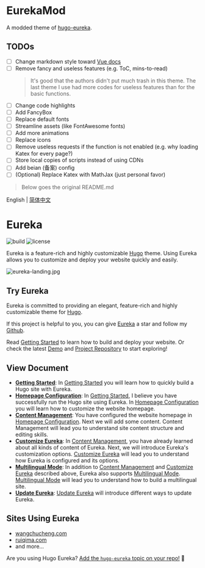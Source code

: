# EurekaMod

A modded theme of [hugo-eureka](https://github.com/wangchucheng/hugo-eureka).

## TODOs

- [ ] Change markdown style toward [Vue docs](https://vuejs.org/guide)
- [ ] Remove fancy and useless features (e.g. ToC, mins-to-read)
  > It's good that the authors didn't put much trash in this theme. The last theme I use had more codes for useless features than for the basic functions.
- [ ] Change code highlights
- [ ] Add FancyBox
- [ ] Replace default fonts
- [ ] Streamline assets (like FontAwesome fonts)
- [ ] Add more animations
- [ ] Replace icons
- [ ] Remove useless requests if the function is not enabled (e.g. why loading Katex for every page?)
- [ ] Store local copies of scripts instead of using CDNs
- [ ] Add beian (备案) config
- [ ] (Optional) Replace Katex with MathJax (just personal favor)

> Below goes the original README.md

English | [简体中文](https://github.com/wangchucheng/hugo-eureka/blob/master/README.zh.md)

# Eureka

![build](https://github.com/wangchucheng/hugo-eureka/workflows/build/badge.svg)
![license](https://img.shields.io/github/license/wangchucheng/hugo-eureka)

Eureka is a feature-rich and highly customizable [Hugo](https://gohugo.io/) theme. Using Eureka allows you to customize and deploy your website quickly and easily.

![eureka-landing.jpg](https://i.loli.net/2020/11/07/B6GZn1V2AS8XYIT.jpg)

## Try Eureka

Eureka is committed to providing an elegant, feature-rich and highly customizable theme for [Hugo](https://gohugo.io/).

If this project is helpful to you, you can give [Eureka](https://github.com/wangchucheng/hugo-eureka/) a star and follow my [Github](https://github.com/wangchucheng/).

Read [Getting Started](https://www.wangchucheng.com/en/docs/hugo-eureka/getting-started/) to learn how to build and deploy your website. Or check the latest [Demo](https://hugo-eureka.netlify.app/) and [Project Repository](https://github.com/wangchucheng/hugo-eureka/) to start exploring!

## View Document

- **[Getting Started](https://www.wangchucheng.com/en/docs/hugo-eureka/getting-started/)**: In [Getting Started](https://www.wangchucheng.com/en/docs/hugo-eureka/getting-started/) you will learn how to quickly build a Hugo site with Eureka.
- **[Homepage Configuration](https://www.wangchucheng.com/en/docs/hugo-eureka/homepage-configuration/)**: In [Getting Started](https://www.wangchucheng.com/en/docs/hugo-eureka/getting-started/), I believe you have successfully run the Hugo site using Eureka. In [Homepage Configuration](https://www.wangchucheng.com/en/docs/hugo-eureka/homepage-configuration/) you will learn how to customize the website homepage.
- **[Content Management](https://www.wangchucheng.com/en/docs/hugo-eureka/content-management/)**: You have configured the website homepage in [Homepage Configuration](https://www.wangchucheng.com/en/docs/hugo-eureka/homepage-configuration/). Next we will add some content. Content Management will lead you to understand site content structure and editing skills.
- **[Customize Eureka](https://www.wangchucheng.com/en/docs/hugo-eureka/customization/)**: In [Content Management](https://www.wangchucheng.com/en/docs/hugo-eureka/content-management/), you have already learned about all kinds of content of Eureka. Next, we will introduce Eureka's customization options. [Customize Eureka](https://www.wangchucheng.com/en/docs/hugo-eureka/customization/) will lead you to understand how Eureka is configured and its options.
- **[Multilingual Mode](https://www.wangchucheng.com/en/docs/hugo-eureka/multilingual-mode/)**: In addition to [Content Management](https://www.wangchucheng.com/en/docs/hugo-eureka/content-management/) and [Customize Eureka](https://www.wangchucheng.com/en/docs/hugo-eureka/customization/) described above, Eureka also supports [Multilingual Mode](https://www.wangchucheng.com/en/docs/hugo-eureka/multilingual-mode/). [Multilingual Mode](https://www.wangchucheng.com/en/docs/hugo-eureka/multilingual-mode/) will lead you to understand how to build a multilingual site.
- **[Update Eureka](https://www.wangchucheng.com/en/docs/hugo-eureka/update/)**: [Update Eureka](https://www.wangchucheng.com/en/docs/hugo-eureka/update/) will introduce different ways to update Eureka.

## Sites Using Eureka

- [wangchucheng.com](https://www.wangchucheng.com)
- [ruiqima.com](https://www.ruiqima.com)
- and more...

Are you using Hugo Eureka? [Add the `hugo-eureka` topic on your repo!](https://docs.github.com/en/github/administering-a-repository/classifying-your-repository-with-topics) 🙌